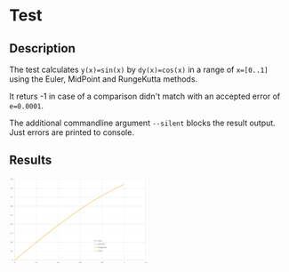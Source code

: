 # Test

## Description

The test calculates `y(x)=sin(x)` by `dy(x)=cos(x)` in a range of `x=[0..1]` using the Euler, MidPoint and RungeKutta methods.

It returs -1 in case of a comparison didn't match with an accepted error of `e=0.0001`.

The additional commandline argument `--silent` blocks the result output. Just errors are printed to console.

## Results

<img src="result.png" style="width:50%;height:50%;">
